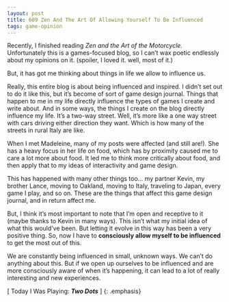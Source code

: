 ```yaml
---
layout: post
title: 609 Zen And The Art Of Allowing Yourself To Be Influenced
tags: game-opinion
---
```

Recently, I finished reading *Zen and the Art of the Motorcycle*.  Unfortunately this is a games-focused blog, so I can’t wax poetic endlessly about my opinions on it. (spoiler, I loved it. well, most of it.)

But, it has got me thinking about things in life we allow to influence us.

Really, this entire blog is about being influenced and inspired.  I didn’t set out to do it like this, but it’s become of sort of game design journal.  Things that happen to me in my life directly influence the types of games I create and write about.  And in some ways, the things I create on the blog directly influence my life.  It’s a two-way street.  Well, it’s more like a one way street with cars driving either direction they want. Which is how many of the streets in rural Italy are like.

When I met Madeleine, many of my posts were affected (and still are!).  She has a heavy focus in her life on food, which has by proximity caused me to care a lot more about food.  It led me to think more critically about food, and then apply that to my ideas of interactivity and game design.

This has happened with many other things too… my partner Kevin, my brother Lance, moving to Oakland, moving to Italy, traveling to Japan, every game I play, and so on.  These are the things that affect this game design journal, and in return affect me.

But, I think it’s most important to note that I’m open and receptive to it (maybe thanks to Kevin in many ways).  This isn’t what my initial idea of what this would’ve been.  But letting it evolve in this way has been a very positive thing.  So, now I have to **consciously allow myself to be influenced** to get the most out of this.

We are constantly being influenced in small, unknown ways.  We can’t do anything about this.  But if we open up ourselves to be influenced and are more consciously aware of when it’s happening, it can lead to a lot of really interesting and new experiences.

[ Today I Was Playing: ***Two Dots*** ]
{: .emphasis}